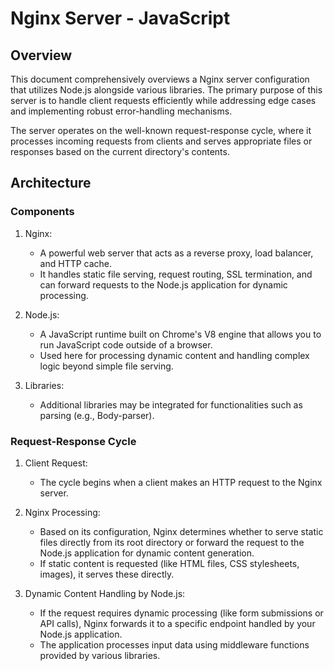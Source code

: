 # Nginx Server - JavaScript

## Overview

This document comprehensively overviews a Nginx server configuration that utilizes Node.js alongside various libraries. The primary purpose of this server is to handle client requests efficiently while addressing edge cases and implementing robust error-handling mechanisms. 

The server operates on the well-known request-response cycle, where it processes incoming requests from clients and serves appropriate files or responses based on the current directory's contents.

## Architecture

### Components

1. Nginx: 
   - A powerful web server that acts as a reverse proxy, load balancer, and HTTP cache.
   - It handles static file serving, request routing, SSL termination, and can forward requests to the Node.js application for dynamic processing.

2. Node.js: 
   - A JavaScript runtime built on Chrome's V8 engine that allows you to run JavaScript code outside of a browser.
   - Used here for processing dynamic content and handling complex logic beyond simple file serving.

3. Libraries:
   - Additional libraries may be integrated for functionalities such as parsing (e.g., Body-parser).
   
### Request-Response Cycle

1. Client Request:
    - The cycle begins when a client makes an HTTP request to the Nginx server.
  
2. Nginx Processing:
    - Based on its configuration, Nginx determines whether to serve static files directly from its root directory or forward the request to the Node.js application for dynamic content generation.
    - If static content is requested (like HTML files, CSS stylesheets, images), it serves these directly.

3. Dynamic Content Handling by Node.js:
    - If the request requires dynamic processing (like form submissions or API calls), Nginx forwards it to a specific endpoint handled by your Node.js application.
    - The application processes input data using middleware functions provided by various libraries.
